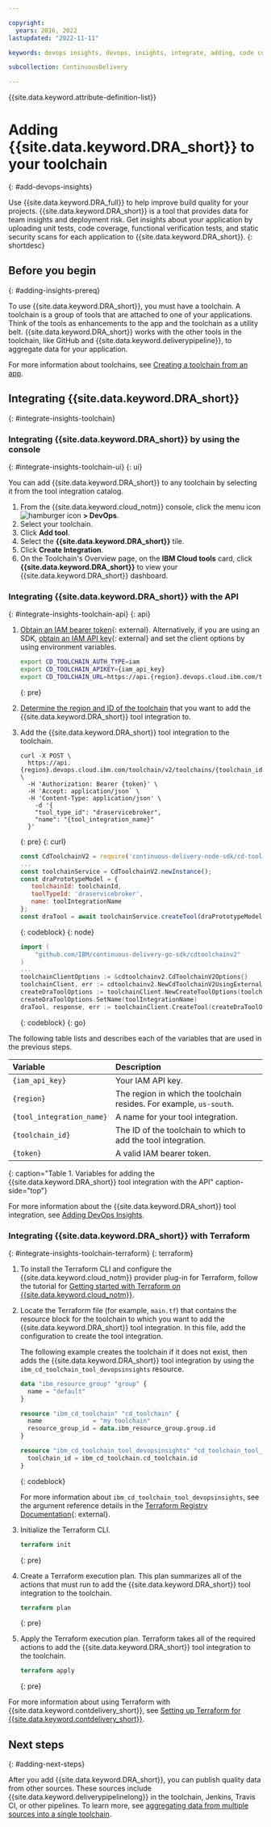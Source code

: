 ```yaml
---

copyright:
  years: 2016, 2022
lastupdated: "2022-11-11"

keywords: devops insights, devops, insights, integrate, adding, code coverage, test, tests, verification, install, app, dashboard, risk

subcollection: ContinuousDelivery

---
```


{{site.data.keyword.attribute-definition-list}}

# Adding {{site.data.keyword.DRA_short}} to your toolchain
{: #add-devops-insights}

Use {{site.data.keyword.DRA_full}} to help improve build quality for your projects. {{site.data.keyword.DRA_short}} is a tool that provides data for team insights and deployment risk. Get insights about your application by uploading unit tests, code coverage, functional verification tests, and static security scans for each application to {{site.data.keyword.DRA_short}}.
{: shortdesc}


## Before you begin
{: #adding-insights-prereq}

To use {{site.data.keyword.DRA_short}}, you must have a toolchain. A toolchain is a group of tools that are attached to one of your applications. Think of the tools as enhancements to the app and the toolchain as a utility belt. {{site.data.keyword.DRA_short}} works with the other tools in the toolchain, like GitHub and {{site.data.keyword.deliverypipeline}}, to aggregate data for your application.

For more information about toolchains, see [Creating a toolchain from an app](/docs/ContinuousDelivery?topic=ContinuousDelivery-toolchains_getting_started#creating_a_toolchain_from_an_app).


## Integrating {{site.data.keyword.DRA_short}}
{: #integrate-insights-toolchain}

### Integrating {{site.data.keyword.DRA_short}} by using the console
{: #integrate-insights-toolchain-ui}
{: ui}

You can add {{site.data.keyword.DRA_short}} to any toolchain by selecting it from the tool integration catalog.

1. From the {{site.data.keyword.cloud_notm}} console, click the menu icon ![hamburger icon](images/icon_hamburger.svg) **> DevOps**.
2. Select your toolchain.  
3. Click **Add tool**.
4. Select the **{{site.data.keyword.DRA_short}}** tile.
5. Click **Create Integration**.
6. On the Toolchain's Overview page, on the **IBM Cloud tools** card, click **{{site.data.keyword.DRA_short}}** to view your {{site.data.keyword.DRA_short}} dashboard.

### Integrating {{site.data.keyword.DRA_short}} with the API
{: #integrate-insights-toolchain-api}
{: api}

1. [Obtain an IAM bearer token](https://{DomainName}/apidocs/toolchain#authentication){: external}. Alternatively, if you are using an SDK, [obtain an IAM API key](https://{DomainName}/iam/apikeys){: external} and set the client options by using environment variables.
   
   ```bash
   export CD_TOOLCHAIN_AUTH_TYPE=iam
   export CD_TOOLCHAIN_APIKEY={iam_api_key}
   export CD_TOOLCHAIN_URL=https://api.{region}.devops.cloud.ibm.com/toolchain/v2/toolchains
   ```
   {: pre}

2. [Determine the region and ID of the toolchain](/docs/ContinuousDelivery?topic=ContinuousDelivery-toolchains_getting_started&interface=api#viewing-toolchain-api) that you want to add the {{site.data.keyword.DRA_short}} tool integration to.

3. Add the {{site.data.keyword.DRA_short}} tool integration to the toolchain.

   ```curl
   curl -X POST \
     https://api.{region}.devops.cloud.ibm.com/toolchain/v2/toolchains/{toolchain_id}/tools \
     -H 'Authorization: Bearer {token}' \
     -H 'Accept: application/json` \
     -H 'Content-Type: application/json' \
       -d '{
       "tool_type_id": "draservicebroker",
       "name": "{tool_integration_name}"
     }'
   ```
   {: pre}
   {: curl}

   ```javascript
   const CdToolchainV2 = require('continuous-delivery-node-sdk/cd-toolchain/v2');
   ...
   const toolchainService = CdToolchainV2.newInstance();
   const draPrototypeModel = {
      toolchainId: toolchainId,
      toolTypeId: 'draservicebroker',
      name: toolIntegrationName
   };
   const draTool = await toolchainService.createTool(draPrototypeModel);
   ```
   {: codeblock}
   {: node}

   ```go
   import (
	   "github.com/IBM/continuous-delivery-go-sdk/cdtoolchainv2"
   )
   ...
   toolchainClientOptions := &cdtoolchainv2.CdToolchainV2Options{}
   toolchainClient, err := cdtoolchainv2.NewCdToolchainV2UsingExternalConfig(toolchainClientOptions)
   createDraToolOptions := toolchainClient.NewCreateToolOptions(toolchainId, "draservicebroker")
   createDraToolOptions.SetName(toolIntegrationName)
   draTool, response, err := toolchainClient.CreateTool(createDraToolOptions)
   ```
   {: codeblock}
   {: go}

The following table lists and describes each of the variables that are used in the previous steps.   
    
| Variable | Description |
|:---------|:------------|
| `{iam_api_key}` | Your IAM API key. |
| `{region}` | The region in which the toolchain resides. For example, `us-south`. |
| `{tool_integration_name}` | A name for your tool integration. |
| `{toolchain_id}` | The ID of the toolchain to which to add the tool integration. |
| `{token}` | A valid IAM bearer token. |
{: caption="Table 1. Variables for adding the {{site.data.keyword.DRA_short}} tool integration with the API" caption-side="top"}

For more information about the {{site.data.keyword.DRA_short}} tool integration, see [Adding DevOps Insights](/docs/ContinuousDelivery?topic=ContinuousDelivery-dra).

### Integrating {{site.data.keyword.DRA_short}} with Terraform
{: #integrate-insights-toolchain-terraform}
{: terraform}

1. To install the Terraform CLI and configure the {{site.data.keyword.cloud_notm}} provider plug-in for Terraform, follow the tutorial for [Getting started with Terraform on {{site.data.keyword.cloud_notm}}](/docs/ibm-cloud-provider-for-terraform?topic=ibm-cloud-provider-for-terraform-getting-started).

2. Locate the Terraform file (for example, `main.tf`) that contains the resource block for the toolchain to which you want to add the {{site.data.keyword.DRA_short}} tool integration. In this file, add the configuration to create the tool integration.

   The following example creates the toolchain if it does not exist, then adds the {{site.data.keyword.DRA_short}} tool integration by using the `ibm_cd_toolchain_tool_devopsinsights` resource.
  
   ```terraform
   data "ibm_resource_group" "group" {
     name = "default"
   }

   resource "ibm_cd_toolchain" "cd_toolchain" {
     name              = "my toolchain"
     resource_group_id = data.ibm_resource_group.group.id
   }

   resource "ibm_cd_toolchain_tool_devopsinsights" "cd_toolchain_tool_insights" {
     toolchain_id = ibm_cd_toolchain.cd_toolchain.id
   }
   ```
   {: codeblock}

   For more information about `ibm_cd_toolchain_tool_devopsinsights`, see the argument reference details in the [Terraform Registry Documentation](https://registry.terraform.io/providers/IBM-Cloud/ibm/latest/docs/resources/cd_toolchain_tool_devopsinsights){: external}.
  
3. Initialize the Terraform CLI.

   ```terraform
   terraform init
   ```
   {: pre}
   
4. Create a Terraform execution plan. This plan summarizes all of the actions that must run to add the {{site.data.keyword.DRA_short}} tool integration to the toolchain.

   ```terraform
   terraform plan
   ```
   {: pre}

5. Apply the Terraform execution plan. Terraform takes all of the required actions to add the {{site.data.keyword.DRA_short}} tool integration to the toolchain.

   ```terraform
   terraform apply
   ```
   {: pre}

For more information about using Terraform with {{site.data.keyword.contdelivery_short}}, see [Setting up Terraform for {{site.data.keyword.contdelivery_short}}](/docs/ContinuousDelivery?topic=ContinuousDelivery-terraform-setup).

## Next steps
{: #adding-next-steps}

After you add {{site.data.keyword.DRA_short}}, you can publish quality data from other sources. These sources include {{site.data.keyword.deliverypipelinelong}} in the toolchain, Jenkins, Travis CI, or other pipelines. To learn more, see [aggregating data from multiple sources into a single toolchain](/docs/ContinuousDelivery?topic=ContinuousDelivery-aggregating-multiple-sources).
